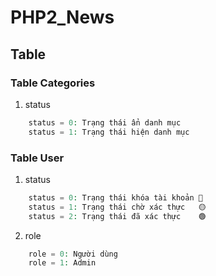 # PHP2_News

## Table
### Table Categories

1. status

```php
    status = 0: Trạng thái ẩn danh mục      
    status = 1: Trạng thái hiện danh mục    
```

### Table User

1. status

```php
    status = 0: Trạng thái khóa tài khoản 🔴
    status = 1: Trạng thái chờ xác thực   🟡
    status = 2: Trạng thái đã xác thực    🟢
```

2. role

```php
    role = 0: Người dùng
    role = 1: Admin
```



